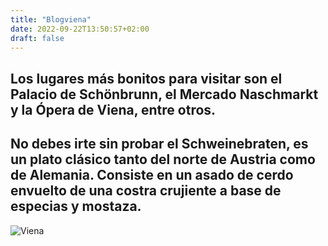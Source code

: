 ```yaml
---
title: "Blogviena"
date: 2022-09-22T13:50:57+02:00
draft: false
---
```


## Los lugares más bonitos para visitar son el Palacio de Schönbrunn, el Mercado Naschmarkt y la Ópera de Viena, entre otros.

## No debes irte sin probar el Schweinebraten, es un plato clásico tanto del norte de Austria como de Alemania. Consiste en un asado de cerdo envuelto de una costra crujiente a base de especias y mostaza. 

![Viena](/austria.jpg)
